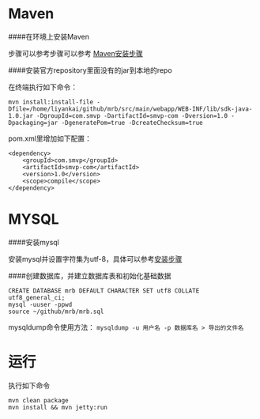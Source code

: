 Maven
===

####在环境上安装Maven

步骤可以参考步骤可以参考
[Maven安装步骤](http://yankaili2006.github.io/2014/03/02/maven-on-ubuntu/)


####安装官方repository里面没有的jar到本地的repo

在终端执行如下命令：

    mvn install:install-file -Dfile=/home/liyankai/github/mrb/src/main/webapp/WEB-INF/lib/sdk-java-1.0.jar -DgroupId=com.smvp -DartifactId=smvp-com -Dversion=1.0 -Dpackaging=jar -DgeneratePom=true -DcreateChecksum=true
  

pom.xml里增加如下配置：

    <dependency>
        <groupId>com.smvp</groupId>
        <artifactId>smvp-com</artifactId>
        <version>1.0</version>
        <scope>compile</scope>
    </dependency>
    
    
MYSQL
===

####安装mysql

安装mysql并设置字符集为utf-8，具体可以参考[安装步骤](http://yankaili2006.github.io/2014/01/13/install-mysql-on-ubuntu/)


####创建数据库，并建立数据库表和初始化基础数据

    CREATE DATABASE mrb DEFAULT CHARACTER SET utf8 COLLATE utf8_general_ci;
    mysql -uuser -ppwd
    source ~/github/mrb/mrb.sql
    
mysqldump命令使用方法： `mysqldump -u 用户名 -p 数据库名 > 导出的文件名`


运行
===

执行如下命令

    mvn clean package
    mvn install && mvn jetty:run

